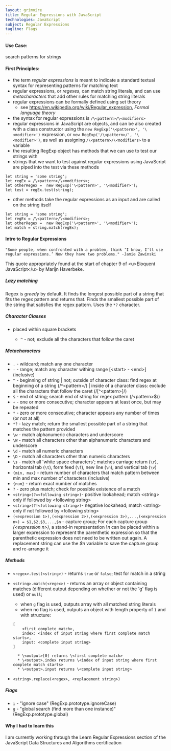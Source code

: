 ```yaml
---
layout: grimoire
title: Regular Expressions with JavaScript
technologies: JavaScript
subject: Regular Expressions
tagline: Flags
---
```


#### Use Case:
search patterns for strings
#### First Principles:
* the term _regular expressions_ is meant to indicate a standard textual syntax for representing patterns for matching text
* regular expressions, or _regexes_, can match string literals, and can use _metacharacters_ that add other rules for matching string literals
* regular expressions can be formally defined using set theory
	* see https://en.wikipedia.org/wiki/Regular_expression, _Formal language theory_
* the syntax for regular expressions is `/\<pattern>/\<modifiers>`
* regular expressions in JavaScript are objects, and can be also created with a class constructor using the `new RegExp('\<pattern>', '\<modifier>')` expression, or `new RegExp('/\<pattern>/', '\<modifier>')`, as well as assigning `/\<pattern>/\<modifiers>` to a variable
* the resulting RegExp object has methods that we can use to test our strings with
* strings that we want to test against regular expressions using JavaScript are piped into the test via these methods
```
let string = 'some string';
let regEx = /\<pattern>/\<modifiers>;
let otherRegex =  new RegExp('\<pattern>', '\<modifier>');
let test = regEx.test(string);
```
* other methods take the regular expressions as an input and are called on the string itself
```
let string = 'some string';
let regEx = /\<pattern>/\<modifiers>;
let otherRegex =  new RegExp('\<pattern>', '\<modifier>');
let match = string.match(regEx);
```
#### Intro to Regular Expressions
```
"Some people, when confronted with a problem, think ‘I know, I’ll use regular expressions.’ Now they have two problems." -Jamie Zawinski
```

This quote appropriately found at the start of chapter 9 of \<u>Eloquent JavaScript\</u> by Marijn Haverbeke.
##### Lazy matching
Regex is _greedy_ by default. It finds the longest possible part of a string that fits the regex pattern and returns that.
Finds the smallest possible part of the string that satisfies the regex pattern. Uses the `*?` character.
##### Character Classes
* placed within square brackets

	* `^` - not; exclude all the characters that follow the caret
##### Metacharacters
* `.` - wildcard; match any one character
* `-` - range; match any character withing range [\<start> - \<end>] (inclusive)
* `^` - beginning of string \| not; outside of character class: find regex at beginning of a string (/^\<pattern>/) | inside of a character class: exclude all the characters that follow the caret (/[^\<pattern>]/)
* `$` - end of string; search end of string for regex pattern (/\<pattern>$/)
* `+` - one or more consecutive; character appears at least once, but may be repeated
* `*` - zero or more consecutive; character appears any number of times (or not at all)
* `*?` - lazy match; return the smallest possible part of a string that matches the pattern provided
* `\w` - match alphanumeric characters and underscore
* `\W` - match all characters other than alphanumeric characters and underscore
* `\d` - match all numeric characters
* `\D` - match all characters other than numeric characters
* `\s` - match all 'white space characters'; matches carriage return (`\r`), horizontal tab (`\t`), form feed (`\f`), new line (`\n`), and vertical tab (`\v`)
* `{min, max}` - return number of characters that match pattern between min and max number of characters (inclusive)
* `{num}` - return exact number of matches
* `?` - zero plus match; check for possible existence of a match
* `<string>(?=<following string>)`- positive lookahead; match \<string> only if followed by \<following string>
* `<string>(?!<following string>)`- negative lookahead; match \<string> only if not followed by \<following string>
* `(<expression 1>),(<expression 2>),(<expression 3>),...,(<expression n>) = $1,$2,$3,...,$n` - capture group; For each capture group _(\<expression n>)_, a stand-in representation _\n_ can be placed within a larger expression to represent the parenthetic expression so that the parenthetic expression does not need to be written out again. A replacement string can use the _$n_ variable to save the capture group and re-arrange it

##### Methods
* `<regex>.test(<string>)` - returns `true` or `false`; test for match in a string
* `<string>.match(<regex>)` - returns an array or object containing matches (different output depending on whether or not the 'g' flag is used) or `null`;

	* when `g` flag is used, outputs array with all matched string literals
	* when no flag is used, outputs an object with length property of `1` and with structure:
	```
	[
		<first complete match>,
		index: <index of input string where first complete match starts>,
		input: <complete input string>
	]
	```
		* \<output>[0] returns \<first complete match>
		* \<output>.index returns \<index of input string where first complete match starts>
		* \<output>.input returns \<complete input string>

* `<string>.replace(<regex>, <replacement string>)`
##### Flags
* `i` - "ignore case" (RegExp.prototype.ignoreCase)
* `g` - "global search (find more than one instance)" (RegExp.prototype.global)

#### Why I had to learn this
I am currently working through the Learn Regular Expressions section of the JavaScript Data Structures and Algorithms certification
